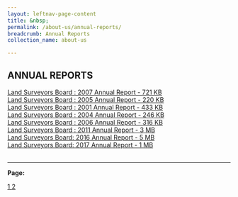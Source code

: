 ```yaml
---
layout: leftnav-page-content
title: &nbsp;   
permalink: /about-us/annual-reports/
breadcrumb: Annual Reports
collection_name: about-us

---
```


ANNUAL REPORTS
---

[Land Surveyors Board : 2007 Annual Report - 721 KB]() <br>
[Land Surveyors Board : 2005 Annual Report - 220 KB]() <br>
[Land Surveyors Board : 2001 Annual Report - 433 KB]() <br>
[Land Surveyors Board : 2004 Annual Report - 246 KB]() <br>
[Land Surveyors Board : 2006 Annual Report - 316 KB]() <br>
[Land Surveyors Board : 2011 Annual Report - 3 MB]() <br>
[Land Surveyors Board: 2016 Annual Report - 5 MB]() <br>
[Land Surveyors Board: 2017 Annual Report - 1 MB]() <br>
<br>

---

**Page:**  

<div class="pagination">
    <a href="https://mlaw-ablac-staging.netlify.com/about-us/annual-reports/">1 </a>
    <a class="pagination disabled" href="#">2 </a>  
 </div>
